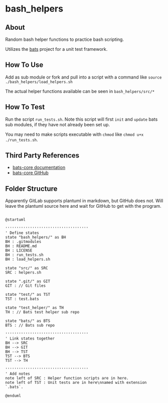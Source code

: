 # bash_helpers

## About

Random bash helper functions to practice bash scripting.

Utilizes the [bats](https://github.com/bats-core/bats-core) project for a unit test framework.


## How To Use

Add as sub module or fork and pull into a script with a command like
`source ./bash_helpers/load_helpers.sh`

The actual helper functions available can be seen in `bash_helpers/src/*`


## How To Test

Run the script `run_tests.sh`.
Note this script will first `init` and `update` bats sub modules, 
if they have not already been set up.

You may need to make scripts executable with `chmod` like `chmod u+x ./run_tests.sh`.


## Third Party References

* [bats-core documentation](https://bats-core.readthedocs.io/en/stable/)
* [bats-core GitHub](https://github.com/bats-core/bats-core)


## Folder Structure

<!---
To render locally ensure plantuml is installed and run:
plantuml -o /media/ramdisk -tpng ./README.md
--->

Apparently GitLab supports plantuml in markdown, but GitHub does not. 
Will leave the plantuml source here and wait for GitHub to get with the program.

```plantuml

@startuml

'''''''''''''''''''''''''''''''''''''
' Define states
state "bash_helpers/" as BH
BH : .gitmodules
BH : README.md
BH : LICENSE
BH : run_tests.sh
BH : load_helpers.sh

state "src/" as SRC
SRC : helpers.sh

state ".git/" as GIT
GIT : // Git files

state "test/" as TST
TST : test.bats

state "test_helper/" as TH
TH : // Bats test helper sub repo

state "bats/" as BTS
BTS : // Bats sub repo

'''''''''''''''''''''''''''''''''''''
' Link states together
BH --> SRC
BH --> GIT
BH --> TST
TST --> BTS
TST --> TH

'''''''''''''''''''''''''''''''''''''
' Add notes 
note left of SRC : Helper function scripts are in here.
note left of TST : Unit tests are in here\nnamed with extension `.bats`.

@enduml
```




